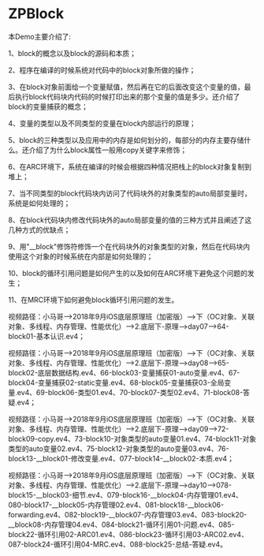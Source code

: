 # ZPBlock
本Demo主要介绍了:

1、block的概念以及block的源码和本质；

2、程序在编译的时候系统对代码中的block对象所做的操作；

3、在block对象前面给一个变量赋值，然后再在它的后面改变这个变量的值，最后执行block代码块内代码的时候打印出来的那个变量的值是多少。还介绍了block的变量捕获的概念；

4、变量的类型以及不同类型的变量在block内部运行的原理；

5、block的三种类型以及应用中的内存是如何划分的，每部分的内存主要存储什么。还介绍了为什么block属性一般用copy关键字来修饰；

6、在ARC环境下，系统在编译的时候会根据四种情况把栈上的block对象复制到堆上；

7、当不同类型的block代码块内访问了代码块外的对象类型的auto局部变量时，系统是如何处理的；

8、在block代码块内修改代码块外的auto局部变量的值的三种方式并且阐述了这几种方式的优缺点；

9、用"__block"修饰符修饰一个在代码块外的对象类型的对象，然后在代码块内使用这个对象的时候系统在内部是如何处理的；

10、block的循环引用问题是如何产生的以及如何在ARC环境下避免这个问题的发生；

11、在MRC环境下如何避免block循环引用问题的发生。

视频路径：小马哥——>2018年9月iOS底层原理班（加密版）——>下（OC对象、关联对象、多线程、内存管理、性能优化）——>2.底层下-原理——>day07——>64-block01-基本认识.ev4；

视频路径：小马哥——>2018年9月iOS底层原理班（加密版）——>下（OC对象、关联对象、多线程、内存管理、性能优化）——>2.底层下-原理——>day08——>65-block02-底层数据结构.ev4、66-block03-变量捕获01-auto变量.ev4、67-block04-变量捕获02-static变量.ev4、68-block05-变量捕获03-全局变量.ev4、69-block06-类型01.ev4、70-block07-类型02.ev4、71-block08-答疑.ev4；

视频路径：小马哥——>2018年9月iOS底层原理班（加密版）——>下（OC对象、关联对象、多线程、内存管理、性能优化）——>2.底层下-原理——>day09——>72-block09-copy.ev4、73-block10-对象类型的auto变量01.ev4、74-block11-对象类型的auto变量02.ev4、75-block12-对象类型的auto变量03.ev4、76-block13-__block01-修改变量.ev4、077-block14-__block02-本质.ev4；

视频路径：小马哥——>2018年9月iOS底层原理班（加密版）——>下（OC对象、关联对象、多线程、内存管理、性能优化）——>2.底层下-原理——>day10——>078-block15-__block03-细节.ev4、079-block16-__block04-内存管理01.ev4、080-block17-__block05-内存管理02.ev4、081-block18-__block06-forwarding.ev4、082-block19-__block07-内存管理03.ev4、083-block20-__block08-内存管理04.ev4、084-block21-循环引用01-问题.ev4、085-block22-循环引用02-ARC01.ev4、086-block23-循环引用03-ARC02.ev4、087-block24-循环引用04-MRC.ev4、088-block25-总结-答疑.ev4。
